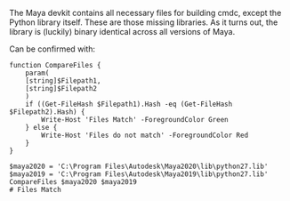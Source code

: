 The Maya devkit contains all necessary files for building cmdc, except the Python library itself. These are those missing libraries. As it turns out, the library is (luckily) binary identical across all versions of Maya.

Can be confirmed with:

```pwsh
function CompareFiles {
    param(
    [string]$Filepath1,
    [string]$Filepath2
    )
    if ((Get-FileHash $Filepath1).Hash -eq (Get-FileHash $Filepath2).Hash) {
        Write-Host 'Files Match' -ForegroundColor Green
    } else {
        Write-Host 'Files do not match' -ForegroundColor Red
    }
}

$maya2020 = 'C:\Program Files\Autodesk\Maya2020\lib\python27.lib'
$maya2019 = 'C:\Program Files\Autodesk\Maya2019\lib\python27.lib'
CompareFiles $maya2020 $maya2019
# Files Match
```
